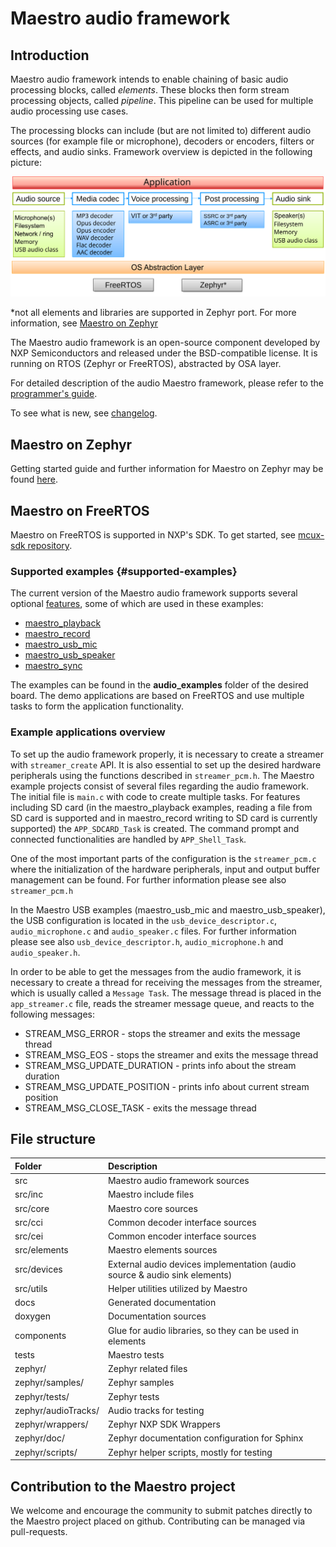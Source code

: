 # Maestro audio framework

## Introduction

Maestro audio framework intends to enable chaining of basic audio processing blocks, called *elements*. These blocks then form stream processing objects, called *pipeline*.
This pipeline can be used for multiple audio processing use cases.

The processing blocks can include (but are not limited to) different audio sources (for example file or microphone), decoders or encoders, filters or effects, and audio sinks. Framework overview is depicted in the following picture:

![maestro overview](doxygen/common/maestroApp.svg)

\*not all elements and libraries are supported in Zephyr port. For more information, see [Maestro on Zephyr](zephyr/README.rst)

The Maestro audio framework is an open-source component developed by NXP Semiconductors and released under the BSD-compatible license. It is running on RTOS (Zephyr or FreeRTOS), abstracted by OSA layer.

For detailed description of the audio Maestro framework, please refer to the [programmer's guide](doxygen/ProgrammersGuide.md).

To see what is new, see [changelog](CHANGELOG.md).

## Maestro on Zephyr

Getting started guide and further information for Maestro on Zephyr may be found [here](zephyr/README.rst).

## Maestro on FreeRTOS

Maestro on FreeRTOS is supported in NXP's SDK. To get started, see [mcux-sdk repository](https://github.com/nxp-mcuxpresso/mcux-sdk).

### Supported examples {#supported-examples}

The current version of the Maestro audio framework supports several optional [features](supported_features.md), some of which are used in these examples:

- [maestro_playback](doxygen/maestro_playback.md)
- [maestro_record](doxygen/maestro_record.md)
- [maestro_usb_mic](doxygen/maestro_usb_mic.md)
- [maestro_usb_speaker](doxygen/maestro_usb_speaker.md)
- [maestro_sync](doxygen/maestro_sync.md)

The examples can be found in the **audio_examples** folder of the desired board. The demo applications are based on FreeRTOS and use multiple tasks to form the application functionality.

### Example applications overview

To set up the audio framework properly, it is necessary to create a streamer with `streamer_create` API. It is also essential to set up the desired hardware peripherals using the functions described in `streamer_pcm.h`.
The Maestro example projects consist of several files regarding the audio framework. The initial file is `main.c` with code to create multiple tasks.
For features including SD card (in the maestro_playback examples, reading a file from SD card is supported and in maestro_record writing to SD card is currently supported) the `APP_SDCARD_Task` is created.
The command prompt and connected functionalities are handled by `APP_Shell_Task`.

One of the most important parts of the configuration is the `streamer_pcm.c` where the initialization of the hardware peripherals, input and output buffer management can be found. For further information please see also `streamer_pcm.h`

In the Maestro USB examples (maestro_usb_mic and maestro_usb_speaker), the USB configuration is located in the `usb_device_descriptor.c`, `audio_microphone.c` and `audio_speaker.c` files. For further information please see also `usb_device_descriptor.h`, `audio_microphone.h` and `audio_speaker.h`.

In order to be able to get the messages from the audio framework, it is necessary to create a thread for receiving the messages from the streamer, which is usually called a `Message Task`.
The message thread is placed in the `app_streamer.c` file, reads the streamer message queue, and reacts to the following messages:

- STREAM_MSG_ERROR -  stops the streamer and exits the message thread
- STREAM_MSG_EOS - stops the streamer and exits the message thread
- STREAM_MSG_UPDATE_DURATION - prints info about the stream duration
- STREAM_MSG_UPDATE_POSITION - prints info about current stream position
- STREAM_MSG_CLOSE_TASK - exits the message thread

## File structure

| Folder | Description |
|:---|:---|
| src | Maestro audio framework sources |
| src/inc | Maestro include files |
| src/core | Maestro core sources |
| src/cci | Common decoder interface sources |
| src/cei | Common encoder interface  sources |
| src/elements | Maestro elements sources |
| src/devices | External audio devices implementation (audio source & audio sink elements) |
| src/utils | Helper utilities utilized by Maestro |
| docs | Generated documentation |
| doxygen | Documentation sources |
| components | Glue for audio libraries, so they can be used in elements |
| tests | Maestro tests |
| zephyr/ | Zephyr related files |
| zephyr/samples/ | Zephyr samples |
| zephyr/tests/ | Zephyr tests |
| zephyr/audioTracks/ | Audio tracks for testing |
| zephyr/wrappers/ | Zephyr NXP SDK Wrappers |
| zephyr/doc/ | Zephyr documentation configuration for Sphinx |
| zephyr/scripts/ | Zephyr helper scripts, mostly for testing |

## Contribution to the Maestro project

We welcome and encourage the community to submit patches directly to the Maestro project placed on github.
Contributing can be managed via pull-requests.
